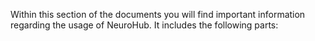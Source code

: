 Within this section of the documents you will find important information regarding the usage of NeuroHub. It includes the following parts: